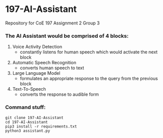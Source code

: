 # 197-AI-Assistant
Repository for CoE 197 Assignment 2 Group 3


### The AI Assistant would be comprised of 4 blocks: 
1. Voice Activity Detection
   - constantly listens for human speech which would activate the next block
2. Automatic Speech Recognition
   - converts human speech to text
3. Large Language Model
   - formulates an appropriate response to the query from the previous block
4. Text-To-Speech
   - converts the response to audible form


### Command stuff:
```
git clone 197-AI-Assistant
cd 197-AI-Assistant
pip3 install -r requirements.txt
python3 assistant.py
```
